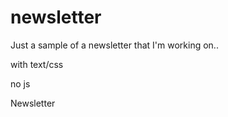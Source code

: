# newsletter

Just a sample of a newsletter that I'm working on.. 

with text/css 

no js

Newsletter
